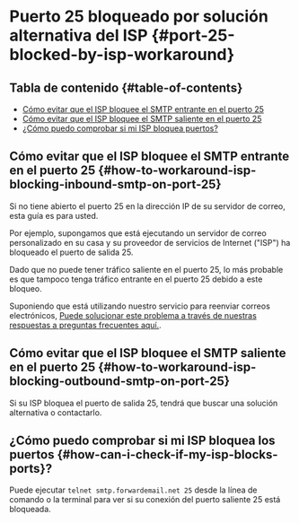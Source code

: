 # Puerto 25 bloqueado por solución alternativa del ISP {#port-25-blocked-by-isp-workaround}

## Tabla de contenido {#table-of-contents}

* [Cómo evitar que el ISP bloquee el SMTP entrante en el puerto 25](#how-to-workaround-isp-blocking-inbound-smtp-on-port-25)
* [Cómo evitar que el ISP bloquee el SMTP saliente en el puerto 25](#how-to-workaround-isp-blocking-outbound-smtp-on-port-25)
* [¿Cómo puedo comprobar si mi ISP bloquea puertos?](#how-can-i-check-if-my-isp-blocks-ports)

## Cómo evitar que el ISP bloquee el SMTP entrante en el puerto 25 {#how-to-workaround-isp-blocking-inbound-smtp-on-port-25}

Si no tiene abierto el puerto 25 en la dirección IP de su servidor de correo, esta guía es para usted.

Por ejemplo, supongamos que está ejecutando un servidor de correo personalizado en su casa y su proveedor de servicios de Internet ("ISP") ha bloqueado el puerto de salida 25.

Dado que no puede tener tráfico saliente en el puerto 25, lo más probable es que tampoco tenga tráfico entrante en el puerto 25 debido a este bloqueo.

Suponiendo que está utilizando nuestro servicio para reenviar correos electrónicos, [Puede solucionar este problema a través de nuestras respuestas a preguntas frecuentes aquí.](/faq#can-i-forward-emails-to-ports-other-than-25-eg-if-my-isp-has-blocked-port-25).

## Cómo evitar que el ISP bloquee el SMTP saliente en el puerto 25 {#how-to-workaround-isp-blocking-outbound-smtp-on-port-25}

Si su ISP bloquea el puerto de salida 25, tendrá que buscar una solución alternativa o contactarlo.

## ¿Cómo puedo comprobar si mi ISP bloquea los puertos {#how-can-i-check-if-my-isp-blocks-ports}?

Puede ejecutar `telnet smtp.forwardemail.net 25` desde la línea de comando o la terminal para ver si su conexión del puerto saliente 25 está bloqueada.